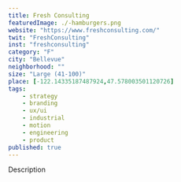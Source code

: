 ```yaml
---
title: Fresh Consulting
featuredImage: ./-hamburgers.png
website: "https://www.freshconsulting.com/"
twit: "FreshConsulting"
inst: "freshconsulting"
category: "F"
city: "Bellevue"
neighborhood: ""
size: "Large (41-100)"
place: [-122.14335187487924,47.578003501120726]
tags:
    - strategy
    - branding
    - ux/ui
    - industrial
    - motion
    - engineering
    - product
published: true
---
```


Description
